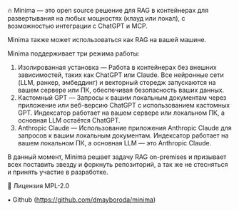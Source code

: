 🔥 Minima — это open source решение для RAG в контейнерах для развертывания на любых мощностях (клауд или локал), с возможностью интеграции с ChatGPT и MCP. 

Minima также может использоваться как RAG на вашей машине.

Minima поддерживает три режима работы:
1. Изолированная установка — Работа в контейнерах без внешних зависимостей, таких как ChatGPT или Claude. Все нейронные сети (LLM, ранкер, эмбеддинг) и векторный сторедж запускаются на вашем сервере или ПК, обеспечивая безопасность ваших данных.
2. Кастомный GPT — Запросы к вашим локальным документам через приложение или веб-версию ChatGPT с использованием кастомных GPT. Индексатор работает на вашем сервере или локальном ПК, а основная LLM остаётся ChatGPT.
3. Anthropic Claude — Использование приложения Anthropic Claude для запросов к вашим локальным документам. Индексатор работает на вашем локальном ПК, а основная LLM — это Anthropic Claude.

В данный момент, Minima решает задачу RAG on-premises и призывает всех поставить звезду и форкнуть репозиторий, а так же не стесняться и принять участие в разработке.

📌 Лицензия MPL-2.0

▪️ Github (https://github.com/dmayboroda/minima)